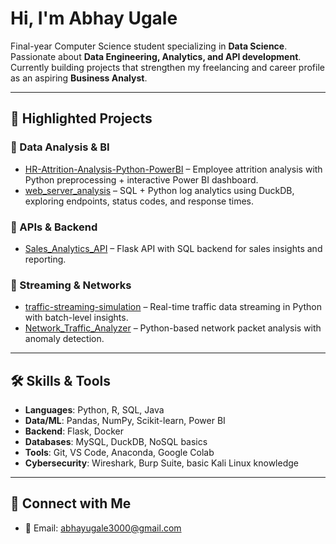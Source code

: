 # Hi, I'm Abhay Ugale 

Final-year Computer Science student specializing in **Data Science**. Passionate about **Data Engineering, Analytics, and API development**. Currently building projects that strengthen my freelancing and career profile as an aspiring **Business Analyst**.

---

## 📌 Highlighted Projects

### 🔹 Data Analysis & BI

* [HR-Attrition-Analysis-Python-PowerBI](#) – Employee attrition analysis with Python preprocessing + interactive Power BI dashboard.
* [web\_server\_analysis](#) – SQL + Python log analytics using DuckDB, exploring endpoints, status codes, and response times.

### 🔹 APIs & Backend

* [Sales\_Analytics\_API](#) – Flask API with SQL backend for sales insights and reporting.

### 🔹 Streaming & Networks

* [traffic-streaming-simulation](#) – Real-time traffic data streaming in Python with batch-level insights.
* [Network\_Traffic\_Analyzer](#) – Python-based network packet analysis with anomaly detection.

---

## 🛠️ Skills & Tools

* **Languages**: Python, R, SQL, Java
* **Data/ML**: Pandas, NumPy, Scikit-learn, Power BI
* **Backend**: Flask, Docker
* **Databases**: MySQL, DuckDB, NoSQL basics
* **Tools**: Git, VS Code, Anaconda, Google Colab
* **Cybersecurity**: Wireshark, Burp Suite, basic Kali Linux knowledge

---

## 🔗 Connect with Me

* 📧 Email: [abhayugale3000@gmail.com](mailto:abhayugale3000@gmail.com)
